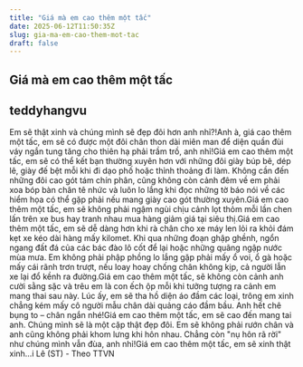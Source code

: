 ```yaml
---
title: "Giá mà em cao thêm một tấc"
date: 2025-06-12T11:50:35Z
slug: gia-ma-em-cao-them-mot-tac
draft: false
---
```


## Giá mà em cao thêm một tấc

## teddyhangvu

Em sẽ thật xinh và chúng mình sẽ đẹp đôi hơn anh nhỉ?!Anh à, giá cao thêm một tấc, em sẽ có được một đôi chân thon dài miên man để diện quần đùi váy ngắn tung tăng cho thiên hạ phải trầm trồ, anh nhỉ!Giá em cao thêm một tấc, em sẽ có thể kết bạn thường xuyên hơn với những đôi giày búp bê, dép lê, giày đế bệt mỗi khi đi dạo phố hoặc thỉnh thoảng đi làm. Không cần đến những đôi cao gót tám chín phân, cũng không còn cảnh đêm về em phải xoa bóp bàn chân tê nhức và luôn lo lắng khi đọc những tờ báo nói về các hiểm họa có thể gặp phải nếu mang giày cao gót thường xuyên.Giá em cao thêm một tấc, em sẽ không phải ngậm ngùi chịu cảnh lọt thỏm mỗi lần chen lấn trên xe bus hay tranh nhau mua hàng giảm giá tại siêu thị.Giá em cao thêm một tấc, em sẽ dễ dàng hơn khi rà chân cho xe máy len lỏi ra khỏi đám kẹt xe kéo dài hàng mấy kilomet. Khi qua những đoạn ghập ghềnh, ngổn ngang đất đá của các bác đào lô cốt để lại hoặc những quãng ngập nước mùa mưa. Em không phải phập phồng lo lắng gặp phải mấy ổ voi, ổ gà hoặc mấy cái rãnh trơn trượt, nếu loay hoay chống chân không kịp, cả người lẫn xe lại đổ kềnh ra đường.Giá em cao thêm một tấc, sẽ không còn cảnh anh cười sằng sặc và trêu em là con ếch ộp mỗi khi tưởng tượng ra cảnh em mang thai sau này. Lúc ấy, em sẽ tha hồ diện áo đầm các loại, trông em xinh chẳng kém mấy cô người mẫu chân dài quảng cáo đầm bầu. Anh hết chê bụng to – chân ngắn nhé!Giá em cao thêm một tấc, em sẽ cao đến mang tai anh. Chúng mình sẽ là một cặp thật đẹp đôi. Em sẽ không phải rướn chân và anh cũng không phải khom lưng khi hôn nhau. Chẳng còn "nụ hôn rã rời" như chúng mình vẫn đùa, anh nhỉ!Giá em cao thêm một tấc, em sẽ xinh thật xinh…i Lê (ST) - Theo TTVN